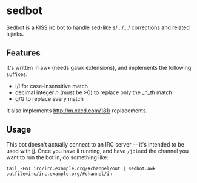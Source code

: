 sedbot
======

Sedbot is a KISS irc bot to handle sed-like s/.../.../ corrections and related hijinks.

Features
--------
It's written in awk (needs gawk extensions), and implements the following suffixes:
*   i/I for case-insensitive match
*   decimal integer _n_ (must be >0) to replace only the _n_th match
*   g/G to replace every match

It also implements <http://m.xkcd.com/181/> replacements.

Usage
-----
This bot doesn't actually connect to an IRC server -- it's intended to be used
with [ii](http://tools.suckless.org/ii). Once you have ii running, and have
`/join`ed the channel you want to run the bot in, do something like:

    tail -Fn1 irc/irc.example.org/#channel/out | sedbot.awk outfile=irc/irc.example.org/#channel/in

